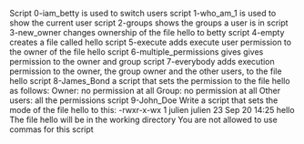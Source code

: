  Script  0-iam_betty is used to switch users
script 1-who_am_1 is used to show the current user
script 2-groups shows the groups a user is in
script 3-new_owner changes ownership of the file hello to betty
script 4-empty creates a file called hello
script 5-execute adds execute user permission to the owner of the file hello
script 6-multiple_permissions gives gives permission to the owner and group
script 7-everybody adds execution permission to the owner, the group owner and the other users, to the file hello
script 8-James_Bond a script that sets the permission to the file hello as follows:
Owner: no permission at all
Group: no permission at all
Other users: all the permissions
script 9-John_Doe Write a script that sets the mode of the file hello to this:
-rwxr-x-wx 1 julien julien 23 Sep 20 14:25 hello
The file hello will be in the working directory
You are not allowed to use commas for this script

